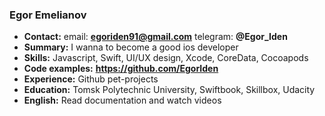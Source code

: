 ### Egor Emelianov

* **Contact:** email: **egoriden91@gmail.com** telegram: **@Egor_Iden**
* **Summary:** I wanna to become a good ios developer
* **Skills:** Javascript, Swift, UI/UX design, Xcode, CoreData, Cocoapods 
* **Code examples:** **https://github.com/EgorIden**
* **Experience:** Github pet-projects
* **Education:** Tomsk Polytechnic University, Swiftbook, Skillbox, Udacity
* **English:** Read documentation and watch videos

